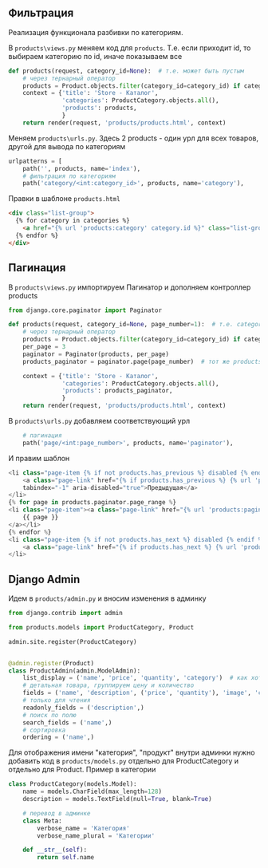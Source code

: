 ## Фильтрация
Реализация функционала разбивки по категориям. 

В `products\views.py` меняем код для `products`. Т.е. если приходит id, то выбираем категорию по id, иначе показываем все
```python
def products(request, category_id=None):  # т.е. может быть пустым
    # через тернарный оператор
    products = Product.objects.filter(category_id=category_id) if category_id else Product.objects.all()
    context = {'title': 'Store - Каталог',
               'categories': ProductCategory.objects.all(),
               'products': products,
               }
    return render(request, 'products/products.html', context)
```
Меняем `products\urls.py`. Здесь 2 products - один урл для всех товаров, другой для вывода по категориям
```python
urlpatterns = [
    path('', products, name='index'),
    # фильтрация по категориям
    path('category/<int:category_id>', products, name='category'),
```
Правки в шаблоне `products.html`
```html
<div class="list-group">
  {% for category in categories %}
    <a href="{% url 'products:category' category.id %}" class="list-group-item">{{ category.name }}</a>
  {% endfor %}
</div>
```

## Пагинация
В `products\views.py` импортируем Пагинатор и дополняем контроллер products
```python
from django.core.paginator import Paginator

def products(request, category_id=None, page_number=1):  # т.е. category_id может быть пустым
    # через тернарный оператор
    products = Product.objects.filter(category_id=category_id) if category_id else Product.objects.all()
    per_page = 3
    paginator = Paginator(products, per_page)
    products_paginator = paginator.page(page_number)  # тот же products, но с расширенными методами для пагинации

    context = {'title': 'Store - Каталог',
               'categories': ProductCategory.objects.all(),
               'products': products_paginator,
               }
    return render(request, 'products/products.html', context)
```
В `products\urls.py` добавляем соответствующий урл
```python
    # пагинация
    path('page/<int:page_number>', products, name='paginator'),
```
И правим шаблон
```python
<li class="page-item {% if not products.has_previous %} disabled {% endif %}">
    <a class="page-link" href="{% if products.has_previous %} {% url 'products:paginator' products.previous_page_number %} {% else %} # {% endif %}"
    tabindex="-1" aria-disabled="true">Предыдущая</a>
</li>
{% for page in products.paginator.page_range %}
<li class="page-item"><a class="page-link" href="{% url 'products:paginator' page %}">
    {{ page }}
</a></li>
{% endfor %}
<li class="page-item {% if not products.has_next %} disabled {% endif %}">
    <a class="page-link" href="{% if products.has_next %} {% url 'products:paginator' products.next_page_number %} {% else %} # {% endif %}">Следующая</a>
</li>
```

## Django Admin
Идем в `products/admin.py` и вносим изменения в админку
```python
from django.contrib import admin

from products.models import ProductCategory, Product

admin.site.register(ProductCategory)


@admin.register(Product)
class ProductAdmin(admin.ModelAdmin):
    list_display = ('name', 'price', 'quantity', 'category')  # как хотим видеть товары
    # детальная товара, группируем цену и количество
    fields = ('name', 'description', ('price', 'quantity'), 'image', 'category')
    # только для чтения
    readonly_fields = ('description',)
    # поиск по полю
    search_fields = ('name',)
    # сортировка
    ordering = ('name',)
```
Для отображения имени "категория", "продукт" внутри админки нужно добавить код в `products/models.py` отдельно для ProductCategory и отдельно для Product. Пример в категории
```python
class ProductCategory(models.Model):
    name = models.CharField(max_length=128)
    description = models.TextField(null=True, blank=True)

    # перевод в админке
    class Meta:
        verbose_name = 'Категория'
        verbose_name_plural = 'Категории'

    def __str__(self):
        return self.name
```

